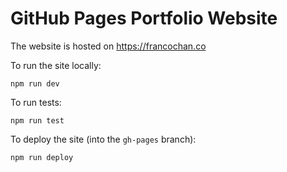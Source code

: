 # GitHub Pages Portfolio Website

The website is hosted on https://francochan.co

To run the site locally:
```
npm run dev
```

To run tests:
```
npm run test
```

To deploy the site (into the `gh-pages` branch):
```
npm run deploy
```
